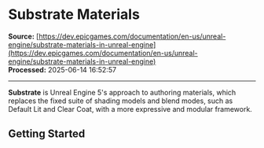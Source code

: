 # Substrate Materials

**Source:** [https://dev.epicgames.com/documentation/en-us/unreal-engine/substrate-materials-in-unreal-engine](https://dev.epicgames.com/documentation/en-us/unreal-engine/substrate-materials-in-unreal-engine)  
**Processed:** 2025-06-14 16:52:57

---

**Substrate** is Unreal Engine 5's approach to authoring materials, which replaces the fixed suite of shading models and blend modes, such as Default Lit and Clear Coat, with a more expressive and modular framework.

## Getting Started